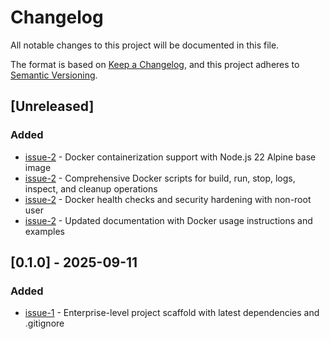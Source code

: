 # Changelog

All notable changes to this project will be documented in this file.

The format is based on [Keep a Changelog](https://keepachangelog.com/en/1.0.0/),
and this project adheres to [Semantic Versioning](https://semver.org/spec/v2.0.0.html).

## [Unreleased]

### Added
- [issue-2](https://github.com/leeray75/content-automation-api/issues/2) - Docker containerization support with Node.js 22 Alpine base image
- [issue-2](https://github.com/leeray75/content-automation-api/issues/2) - Comprehensive Docker scripts for build, run, stop, logs, inspect, and cleanup operations
- [issue-2](https://github.com/leeray75/content-automation-api/issues/2) - Docker health checks and security hardening with non-root user
- [issue-2](https://github.com/leeray75/content-automation-api/issues/2) - Updated documentation with Docker usage instructions and examples

## [0.1.0] - 2025-09-11

### Added
- [issue-1](https://github.com/leeray75/content-automation-api/issues/1) - Enterprise-level project scaffold with latest dependencies and .gitignore
